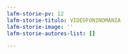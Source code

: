 ```yaml
---
lafm-storie-pv: 12
lafm-storie-titulo: VIDEOFONINOMANIA
lafm-storie-image: ''
lafm-storie-autores-list: []

---
```

